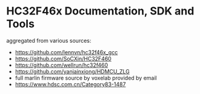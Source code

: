 # HC32F46x Documentation, SDK and Tools

aggregated from various sources:

- https://github.com/lennvn/hc32f46x_gcc
- https://github.com/SoCXin/HC32F460
- https://github.com/wellrun/hc32f460
- https://github.com/yanjainxiong/HDMCU_ZLG
- full marlin firmware source by voxelab provided by email
- https://www.hdsc.com.cn/Category83-1487
